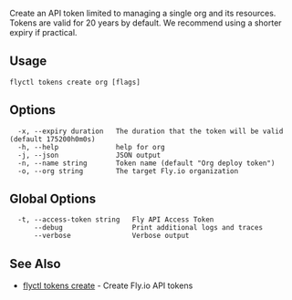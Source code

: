 Create an API token limited to managing a single org and its resources. Tokens are valid for 20 years by default. We recommend using a shorter expiry if practical.

## Usage
~~~
flyctl tokens create org [flags]
~~~

## Options

~~~
  -x, --expiry duration   The duration that the token will be valid (default 175200h0m0s)
  -h, --help              help for org
  -j, --json              JSON output
  -n, --name string       Token name (default "Org deploy token")
  -o, --org string        The target Fly.io organization
~~~

## Global Options

~~~
  -t, --access-token string   Fly API Access Token
      --debug                 Print additional logs and traces
      --verbose               Verbose output
~~~

## See Also

* [flyctl tokens create](/docs/flyctl/tokens-create/)	 - Create Fly.io API tokens

